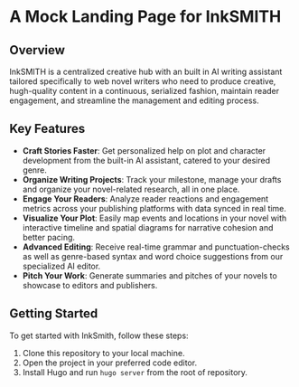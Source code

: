 # A Mock Landing Page for InkSMITH

## Overview

InkSMITH is a centralized creative hub with an built in AI writing assistant tailored specifically to web novel writers who need to produce creative, hugh-quality content in a continuous, serialized fashion, maintain reader engagement, and streamline the management and editing process.

## Key Features

- **Craft Stories Faster**: Get personalized help on plot and character development from the built-in AI assistant, catered to your desired genre.
- **Organize Writing Projects**: Track your milestone, manage your drafts and organize your novel-related research, all in one place.
- **Engage Your Readers**: Analyze reader reactions and engagement metrics across your publishing platforms with data synced in real time.
- **Visualize Your Plot**: Easily map events and locations in your novel with interactive timeline and spatial diagrams for narrative cohesion and better pacing.
- **Advanced Editing**: Receive real-time grammar and punctuation-checks as well as genre-based syntax and word choice suggestions from our specialized AI editor.
- **Pitch Your Work**: Generate summaries and pitches of your novels to showcase to editors and publishers.

## Getting Started

To get started with InkSmith, follow these steps:

1. Clone this repository to your local machine.
2. Open the project in your preferred code editor.
3. Install Hugo and run `hugo server` from the root of repository.
